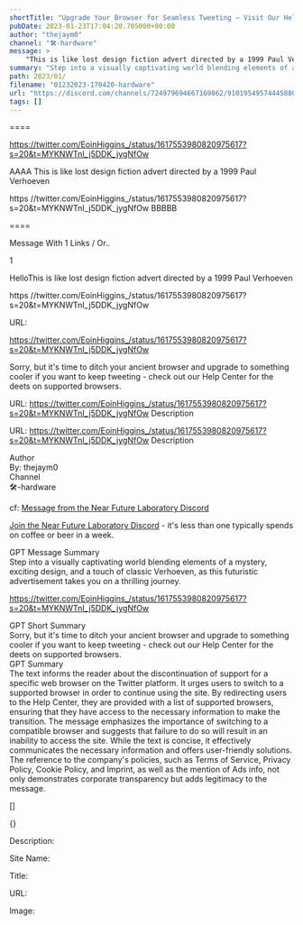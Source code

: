 ```yaml
---
shortTitle: "Upgrade Your Browser for Seamless Tweeting – Visit Our Help Center for Supported Browsers!"
pubDate: 2023-01-23T17:04:20.705000+00:00
author: "thejaym0"
channel: "🛠-hardware"
message: >
    "This is like lost design fiction advert directed by a 1999 Paul Verhoeven  https //twitter.com/EoinHiggins_/status/1617553980820975617?s=20&t=MYKNWTnI_j5DDK_jygNfOw"
summary: "Step into a visually captivating world blending elements of a mystery, exciting design, and a touch of classic Verhoeven, as this futuristic advertisement takes you on a thrilling journey."
path: 2023/01/
filename: "01232023-170420-hardware"
url: "https://discord.com/channels/724979694667169862/910195495744458803/1067127661207498783"
tags: []
---
```

====

https://twitter.com/EoinHiggins_/status/1617553980820975617?s=20&t=MYKNWTnI_j5DDK_jygNfOw

<!-- 

 -->

AAAA This is like lost design fiction advert directed by a 1999 Paul Verhoeven

https //twitter.com/EoinHiggins_/status/1617553980820975617?s=20&t=MYKNWTnI_j5DDK_jygNfOw BBBBB

====
<div class="metadata-title-header pt-3 pb-3 pl-2">Message  With 1 Links / Or..</div>    
<div class="human-content-container">  


<p>1</p>
<div style="font-family: var(--font-family-peak);">HelloThis is like lost design fiction advert directed by a 1999 Paul Verhoeven

https //twitter.com/EoinHiggins_/status/1617553980820975617?s=20&t=MYKNWTnI_j5DDK_jygNfOw</div>

URL: <p>https://twitter.com/EoinHiggins_/status/1617553980820975617?s=20&t=MYKNWTnI_j5DDK_jygNfOw</p>
<p></p>  <!-- Example: Display each item in a paragraph -->
<p>Sorry, but it's time to ditch your ancient browser and upgrade to something cooler if you want to keep tweeting - check out our Help Center for the deets on supported browsers.</p>




URL: https://twitter.com/EoinHiggins_/status/1617553980820975617?s=20&t=MYKNWTnI_j5DDK_jygNfOw
Description 

</div>

<div class="bg-blue-300 p-4 rounded-md mb-4">

URL: https://twitter.com/EoinHiggins_/status/1617553980820975617?s=20&t=MYKNWTnI_j5DDK_jygNfOw
Description 

</div>

<div class="metadata-title-header pt-3 pb-3 pl-2">Author</div>    
<div class="bg-gray-200 p-4 rounded-md mb-4">   
By: thejaym0
</div>

<div class="metadata-title-header pt-3 pb-3 pl-2">Channel</div>    
<div class="bg-gray-200 p-4 rounded-md mb-4">   
🛠-hardware</span>
</div>

cf: <a href="">Message from the Near Future Laboratory Discord</a>

<a href="">Join the Near Future Laboratory Discord</a> - it's less than one typically spends on coffee or beer in a week. 

<div class="metadata-title-header pt-3 pb-3 pl-2">GPT Message Summary</div>    
<div class="robot-content-container">
Step into a visually captivating world blending elements of a mystery, exciting design, and a touch of classic Verhoeven, as this futuristic advertisement takes you on a thrilling journey.
</div>
</div>


<a href="https://twitter.com/EoinHiggins_/status/1617553980820975617?s=20&t=MYKNWTnI_j5DDK_jygNfOw">https://twitter.com/EoinHiggins_/status/1617553980820975617?s=20&t=MYKNWTnI_j5DDK_jygNfOw</a><br/>

<div class="metadata-title-header pt-3 pb-3 pl-2">GPT Short Summary</div>
<div class="robot-content-container">
Sorry, but it's time to ditch your ancient browser and upgrade to something cooler if you want to keep tweeting - check out our Help Center for the deets on supported browsers.
</div>

<div class="metadata-title-header pt-3 pb-3 pl-2">GPT Summary</div>
<div class="robot-content-container">
The text informs the reader about the discontinuation of support for a specific web browser on the Twitter platform. It urges users to switch to a supported browser in order to continue using the site. By redirecting users to the Help Center, they are provided with a list of supported browsers, ensuring that they have access to the necessary information to make the transition. The message emphasizes the importance of switching to a compatible browser and suggests that failure to do so will result in an inability to access the site. While the text is concise, it effectively communicates the necessary information and offers user-friendly solutions. The reference to the company's policies, such as Terms of Service, Privacy Policy, Cookie Policy, and Imprint, as well as the mention of Ads info, not only demonstrates corporate transparency but adds legitimacy to the message.
</div>

<!-- Summary:  This browser is no longer supported . Please switch to a supported browser . You can see a list of supported browsers in our Help Center . We apologize for any errors made in this article . -->

[]

<div class="bg-gray-400"> {} </div>

Description: 

Site Name: 

Title: 

URL: 

Image: <img src="" width="" height=""/>



